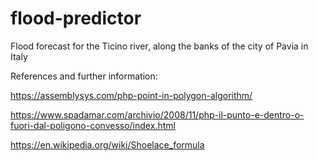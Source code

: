 # flood-predictor
Flood forecast for the Ticino river, along the banks of the city of Pavia in Italy




References and further information:

https://assemblysys.com/php-point-in-polygon-algorithm/

https://www.spadamar.com/archivio/2008/11/php-il-punto-e-dentro-o-fuori-dal-poligono-convesso/index.html

https://en.wikipedia.org/wiki/Shoelace_formula
